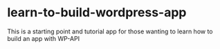 learn-to-build-wordpress-app
============================

This is a starting point and tutorial app for those wanting to learn how to build an app with WP-API
